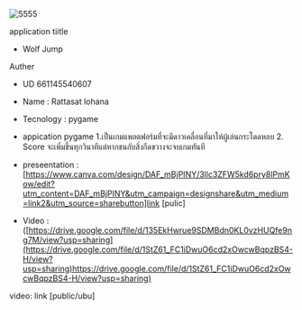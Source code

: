 ![5555](https://github.com/SNOOPYzc/SNOOPYc/assets/160221841/948b0a4d-c3f6-41a0-bc6b-7f30ced37121)

application tiitle
* Wolf Jump

Auther
* UD 661145540607
* Name :  Rattasat lohana


* Tecnology : pygame

* appication pygame
    1.เป็นเกมแพลตฟอร์มที่จะมีดาวเคลื่อนที่มาให้ผู้เล่นกระโดดหลบ
    2. Score จะเพิ่มขึ้นทุกวินาทีแต่หากชนกับสิ่งกีดขวางจะจบเกมทันที


* preseentation : [https://www.canva.com/design/DAF_mBjPINY/3llc3ZFW5kd6pry8lPmKow/edit?utm_content=DAF_mBjPINY&utm_campaign=designshare&utm_medium=link2&utm_source=sharebutton]link [pulic]
* Video : ([https://drive.google.com/file/d/135EkHwrue9SDMBdn0KL0vzHUQfe9ng7M/view?usp=sharing](https://drive.google.com/file/d/1StZ61_FC1iDwuO6cd2xOwcwBqpzBS4-H/view?usp=sharing)https://drive.google.com/file/d/1StZ61_FC1iDwuO6cd2xOwcwBqpzBS4-H/view?usp=sharing)

video: link [public/ubu]  

